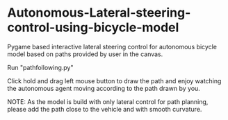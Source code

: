 # Autonomous-Lateral-steering-control-using-bicycle-model
Pygame based interactive lateral steering control for autonomous bicycle model based on paths provided by user in the canvas.

Run "pathfollowing.py" 

Click hold and drag left mouse button to draw the path and enjoy watching the autonomous agent moving according to the path drawn by you.

NOTE: As the model is build with only lateral control for path planning, please add the path close to the vehicle and with smooth curvature. 
